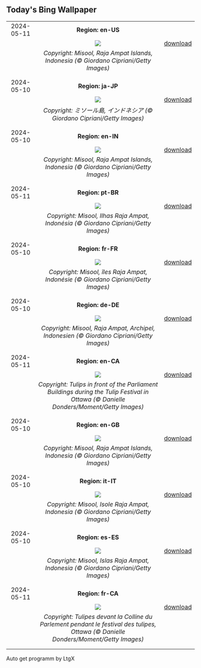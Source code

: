 ## Today's Bing Wallpaper
|      |      |      |
| :----: | :----: | :----: |
|2024-05-11|**Region: en-US**||
||![](https://www.bing.com/th?id=OHR.MisoolRajaAmpat_EN-US0805176947_UHD.jpg&pid=hp&w=1152&h=648&rs=1&c=4)| [download](https://www.bing.com/th?id=OHR.MisoolRajaAmpat_EN-US0805176947_UHD.jpg)|
||*Copyright: Misool, Raja Ampat Islands, Indonesia (© Giordano Cipriani/Getty Images)*
||
|||
|2024-05-10|**Region: ja-JP**||
||![](https://www.bing.com/th?id=OHR.MisoolRajaAmpat_JA-JP9378923555_UHD.jpg&pid=hp&w=1152&h=648&rs=1&c=4)| [download](https://www.bing.com/th?id=OHR.MisoolRajaAmpat_JA-JP9378923555_UHD.jpg)|
||*Copyright: ミソール島, インドネシア  (© Giordano Cipriani/Getty Images)*
||
|||
|2024-05-10|**Region: en-IN**||
||![](https://www.bing.com/th?id=OHR.MisoolRajaAmpat_EN-IN2026681829_UHD.jpg&pid=hp&w=1152&h=648&rs=1&c=4)| [download](https://www.bing.com/th?id=OHR.MisoolRajaAmpat_EN-IN2026681829_UHD.jpg)|
||*Copyright: Misool, Raja Ampat Islands, Indonesia (© Giordano Cipriani/Getty Images)*
||
|||
|2024-05-11|**Region: pt-BR**||
||![](https://www.bing.com/th?id=OHR.MisoolRajaAmpat_PT-BR6517717174_UHD.jpg&pid=hp&w=1152&h=648&rs=1&c=4)| [download](https://www.bing.com/th?id=OHR.MisoolRajaAmpat_PT-BR6517717174_UHD.jpg)|
||*Copyright: Misool, Ilhas Raja Ampat, Indonésia (© Giordano Cipriani/Getty Images)*
||
|||
|2024-05-10|**Region: fr-FR**||
||![](https://www.bing.com/th?id=OHR.MisoolRajaAmpat_FR-FR9641192055_UHD.jpg&pid=hp&w=1152&h=648&rs=1&c=4)| [download](https://www.bing.com/th?id=OHR.MisoolRajaAmpat_FR-FR9641192055_UHD.jpg)|
||*Copyright: Misool, îles Raja Ampat, Indonésie (© Giordano Cipriani/Getty Images)*
||
|||
|2024-05-10|**Region: de-DE**||
||![](https://www.bing.com/th?id=OHR.MisoolRajaAmpat_DE-DE6830111784_UHD.jpg&pid=hp&w=1152&h=648&rs=1&c=4)| [download](https://www.bing.com/th?id=OHR.MisoolRajaAmpat_DE-DE6830111784_UHD.jpg)|
||*Copyright: Misool, Raja Ampat, Archipel, Indonesien (© Giordano Cipriani/Getty Images)*
||
|||
|2024-05-11|**Region: en-CA**||
||![](https://www.bing.com/th?id=OHR.OttawaTulipFest_EN-CA7422962019_UHD.jpg&pid=hp&w=1152&h=648&rs=1&c=4)| [download](https://www.bing.com/th?id=OHR.OttawaTulipFest_EN-CA7422962019_UHD.jpg)|
||*Copyright: Tulips in front of the Parliament Buildings during the Tulip Festival in Ottawa (© Danielle Donders/Moment/Getty Images)*
||
|||
|2024-05-10|**Region: en-GB**||
||![](https://www.bing.com/th?id=OHR.MisoolRajaAmpat_EN-GB1531372722_UHD.jpg&pid=hp&w=1152&h=648&rs=1&c=4)| [download](https://www.bing.com/th?id=OHR.MisoolRajaAmpat_EN-GB1531372722_UHD.jpg)|
||*Copyright: Misool, Raja Ampat Islands, Indonesia (© Giordano Cipriani/Getty Images)*
||
|||
|2024-05-10|**Region: it-IT**||
||![](https://www.bing.com/th?id=OHR.MisoolRajaAmpat_IT-IT8362086795_UHD.jpg&pid=hp&w=1152&h=648&rs=1&c=4)| [download](https://www.bing.com/th?id=OHR.MisoolRajaAmpat_IT-IT8362086795_UHD.jpg)|
||*Copyright: Misool, Isole Raja Ampat, Indonesia (© Giordano Cipriani/Getty Images)*
||
|||
|2024-05-10|**Region: es-ES**||
||![](https://www.bing.com/th?id=OHR.MisoolRajaAmpat_ES-ES0084451413_UHD.jpg&pid=hp&w=1152&h=648&rs=1&c=4)| [download](https://www.bing.com/th?id=OHR.MisoolRajaAmpat_ES-ES0084451413_UHD.jpg)|
||*Copyright: Misool, Islas Raja Ampat, Indonesia (© Giordano Cipriani/Getty Images)*
||
|||
|2024-05-11|**Region: fr-CA**||
||![](https://www.bing.com/th?id=OHR.OttawaTulipFest_FR-CA3260706853_UHD.jpg&pid=hp&w=1152&h=648&rs=1&c=4)| [download](https://www.bing.com/th?id=OHR.OttawaTulipFest_FR-CA3260706853_UHD.jpg)|
||*Copyright: Tulipes devant la Colline du Parlement pendant le festival des tulipes, Ottawa (© Danielle Donders/Moment/Getty Images)*
||
|||

Auto get programm by LtgX
